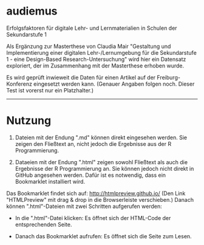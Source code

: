 # audiemus

Erfolgsfaktoren für digitale Lehr- und Lernmaterialien in Schulen der Sekundarstufe 1

Als Ergänzung zur Masterthese von Claudia Mair "Gestaltung und Implementierung einer digitalen Lehr-/Lernumgebung für die Sekundarstufe 1 - eine Design-Based Research-Untersuchung" wird hier ein Datensatz exploriert, der im Zusammenhang mit der Masterthese erhoben wurde.

Es wird geprüft inwieweit die Daten für einen Artikel auf der Freiburg-Konferenz eingesetzt werden kann. (Genauer Angaben folgen noch. Dieser Test ist vorerst nur ein Platzhalter.)

***
# Nutzung

1. Dateien mit der Endung ".md" können direkt eingesehen werden. Sie zeigen den Fließtext an, nicht jedoch die Ergebnisse aus der R Programmierung.

2. Dataeien mit der Endung ".html" zeigen sowohl Fließtext als auch die Ergebnisse der R Programmierung an. Sie können jedoch nicht direkt in GitHub angesehen werden. Dafür ist es notwendig, dass ein Bookmarklet installiert wird.

Das Bookmarklet findet sich auf: http://htmlpreview.github.io/ (Den Link "HTMLPreview" mit drag & drop in die Browserleiste verschieben.) Danach können ".html"-Dateien mit zwei Schritten aufgerufen werden:

* In die ".html"-Datei klicken: Es öffnet sich der HTML-Code der entsprechenden Seite.

* Danach das Bookmarklet aufrufen: Es öffnet sich die Seite zum Lesen.


